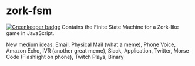 # zork-fsm

[![Greenkeeper badge](https://badges.greenkeeper.io/DavidTPate/zork-fsm.svg)](https://greenkeeper.io/)
Contains the Finite State Machine for a Zork-like game in JavaScript.

New medium ideas: Email, Physical Mail (what a meme), Phone Voice, Amazon Echo, IVR (another great meme), Slack,
Application, Twitter, Morse Code (Flashlight on phone), Twitch Plays, Binary